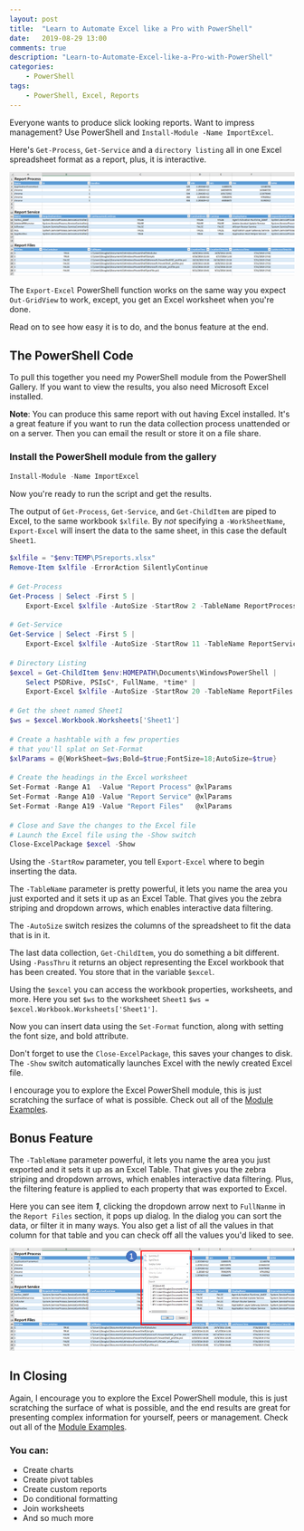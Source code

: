 ```yaml
---
layout: post
title:  "Learn to Automate Excel like a Pro with PowerShell"
date:   2019-08-29 13:00
comments: true
description: "Learn-to-Automate-Excel-like-a-Pro-with-PowerShell"
categories:
    - PowerShell
tags:
    - PowerShell, Excel, Reports
---
```


Everyone wants to produce slick looking reports. Want to impress management? Use PowerShell and `Install-Module -Name ImportExcel`.

Here's `Get-Process`, `Get-Service` and a `directory listing` all in one Excel spreadsheet format as a report, plus, it is interactive.

![](/images/posts/ImportExcelBeautifulReport.png)

The `Export-Excel` PowerShell function works on the same way you expect `Out-GridView` to work, except, you get an Excel worksheet when you're done.

Read on to see how easy it is to do, and the bonus feature at the end.

## The PowerShell Code

To pull this together you need my PowerShell module from the PowerShell Gallery. If you want to view the results, you also need Microsoft Excel installed.

**Note**: You can produce this same report with out having Excel installed. It's a great feature if you want to run the data collection process unattended or on a server. Then you can email the result or store it on a file share.

### Install the PowerShell module from the gallery

```powershell
Install-Module -Name ImportExcel
```

Now you're ready to run the script and get the results.

The output of `Get-Process`, `Get-Service`, and `Get-ChildItem` are piped to Excel, to the same workbook `$xlfile`.
By *not* specifying a `-WorkSheetName`, `Export-Excel` will insert the data to the same sheet, in this case the default `Sheet1`.

```powershell
$xlfile = "$env:TEMP\PSreports.xlsx"
Remove-Item $xlfile -ErrorAction SilentlyContinue

# Get-Process
Get-Process | Select -First 5 |
    Export-Excel $xlfile -AutoSize -StartRow 2 -TableName ReportProcess

# Get-Service
Get-Service | Select -First 5 |
    Export-Excel $xlfile -AutoSize -StartRow 11 -TableName ReportService

# Directory Listing
$excel = Get-ChildItem $env:HOMEPATH\Documents\WindowsPowerShell |
    Select PSDRive, PSIsC*, FullName, *time* |
    Export-Excel $xlfile -AutoSize -StartRow 20 -TableName ReportFiles -PassThru

# Get the sheet named Sheet1
$ws = $excel.Workbook.Worksheets['Sheet1']

# Create a hashtable with a few properties
# that you'll splat on Set-Format
$xlParams = @{WorkSheet=$ws;Bold=$true;FontSize=18;AutoSize=$true}

# Create the headings in the Excel worksheet
Set-Format -Range A1  -Value "Report Process" @xlParams
Set-Format -Range A10 -Value "Report Service" @xlParams
Set-Format -Range A19 -Value "Report Files"   @xlParams

# Close and Save the changes to the Excel file
# Launch the Excel file using the -Show switch
Close-ExcelPackage $excel -Show
```

Using the `-StartRow` parameter, you tell `Export-Excel` where to begin inserting the data.

The `-TableName` parameter is pretty powerful, it lets you name the area you just exported and it sets it up as an Excel Table. That gives you the zebra striping and dropdown arrows, which enables interactive data filtering.

The `-AutoSize` switch resizes the columns of the spreadsheet to fit the data that is in it.

The last data collection, `Get-ChildItem`, you do something a bit different. Using `-PassThru` it returns an object representing the Excel workbook that has been created. You store that in the variable `$excel`.

Using the `$excel` you can access the workbook properties, worksheets, and more. Here you set `$ws` to the worksheet `Sheet1` `$ws = $excel.Workbook.Worksheets['Sheet1']`.

Now you can insert data using the `Set-Format` function, along with setting the font size, and bold attribute.

Don't forget to use the `Close-ExcelPackage`, this saves your changes to disk. The `-Show` switch automatically launches Excel with the newly created Excel file.

I encourage you to explore the Excel PowerShell module, this is just scratching the surface of what is possible.
Check out all of the [Module Examples](https://github.com/dfinke/ImportExcel/tree/master/Examples).

## Bonus Feature

The `-TableName` parameter powerful, it lets you name the area you just exported and it sets it up as an Excel Table. That gives you the zebra striping and dropdown arrows, which enables interactive data filtering.
Plus, the filtering feature is applied to each property that was exported to Excel.

Here you can see item ***1***, clicking the dropdown arrow next to `FullNanme` in the `Report Files` section, it pops up dialog. In the dialog you can sort the data, or filter it in many ways. You also get a list of all the values in that column for that table and you can check off all the values you'd liked to see.

![](/images/posts/ImportExcelBeautifulReportFilter.png)

## In Closing

Again, I encourage you to explore the Excel PowerShell module, this is just scratching the surface of what is possible, and the end results are great for presenting complex information for yourself, peers or management.
Check out all of the [Module Examples](https://github.com/dfinke/ImportExcel/tree/master/Examples).

### You can:

- Create charts
- Create pivot tables
- Create custom reports
- Do conditional formatting
- Join worksheets
- And so much more